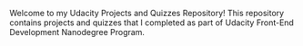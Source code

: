 Welcome to my Udacity Projects and Quizzes Repository! This repository contains projects and quizzes that I completed as part of Udacity Front-End Development Nanodegree Program.
